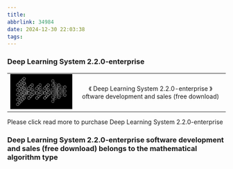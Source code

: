 ```yaml
---
title: 
abbrlink: 34984
date: 2024-12-30 22:03:38
tags:
---
```



###   Deep Learning System 2.2.0-enterprise
|   |      |
|:--  |:--:|
| ![](/files/DeepLearning/images.png)   |  《   Deep Learning System 2.2.0-enterprise 》oftware development and sales (free download)  |

Please click read more to purchase Deep Learning System 2.2.0-enterprise <!-- more -->

### Deep Learning System 2.2.0-enterprise software development and sales (free download) belongs to the mathematical algorithm type

